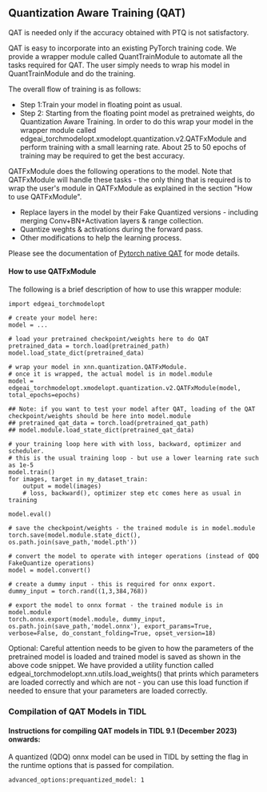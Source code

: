 ## Quantization Aware Training (QAT)
QAT is needed only if the accuracy obtained with PTQ is not satisfactory.

QAT is easy to incorporate into an existing PyTorch training code. We provide a wrapper module called QuantTrainModule to automate all the tasks required for QAT. The user simply needs to wrap his model in QuantTrainModule and do the training.

The overall flow of training is as follows:<br>
- Step 1:Train your model in floating point as usual.<br>
- Step 2: Starting from the floating point model as pretrained weights, do Quantization Aware Training. In order to do this wrap your model in the wrapper module called  edgeai_torchmodelopt.xmodelopt.quantization.v2.QATFxModule and perform training with a small learning rate. About 25 to 50 epochs of training may be required to get the best accuracy.<br>

QATFxModule does the following operations to the model. Note that QATFxModule will handle these tasks - the only thing that is required is to wrap the user's module in QATFxModule as explained in the section "How to use  QATFxModule".<br>
- Replace layers in the model by their Fake Quantized versions - including merging Conv+BN+Activation layers & range collection.<br>
- Quantize weghts & activations during the forward pass.<br>
- Other modifications to help the learning process.<br>

Please see the documentation of [Pytorch native QAT](https://pytorch.org/docs/stable/quantization.html) for mode details.


#### How to use  QATFxModule
The following is a brief description of how to use this wrapper module:
```
import edgeai_torchmodelopt

# create your model here:
model = ...

# load your pretrained checkpoint/weights here to do QAT
pretrained_data = torch.load(pretrained_path)
model.load_state_dict(pretrained_data)

# wrap your model in xnn.quantization.QATFxModule. 
# once it is wrapped, the actual model is in model.module
model = edgeai_torchmodelopt.xmodelopt.quantization.v2.QATFxModule(model, total_epochs=epochs)

## Note: if you want to test your model after QAT, loading of the QAT checkpoint/weights should be here into model.module
## pretrained_qat_data = torch.load(pretrained_qat_path)
## model.module.load_state_dict(pretrained_qat_data)

# your training loop here with with loss, backward, optimizer and scheduler. 
# this is the usual training loop - but use a lower learning rate such as 1e-5
model.train()
for images, target in my_dataset_train:
    output = model(images)
    # loss, backward(), optimizer step etc comes here as usual in training

model.eval()

# save the checkpoint/weights - the trained module is in model.module
torch.save(model.module.state_dict(), os.path.join(save_path,'model.pth'))

# convert the model to operate with integer operations (instead of QDQ FakeQuantize operations)
model = model.convert()

# create a dummy input - this is required for onnx export.
dummy_input = torch.rand((1,3,384,768))

# export the model to onnx format - the trained module is in model.module
torch.onnx.export(model.module, dummy_input, os.path.join(save_path,'model.onnx'), export_params=True, verbose=False, do_constant_folding=True, opset_version=18)
```

Optional: Careful attention needs to be given to how the parameters of the pretrained model is loaded and trained model is saved as shown in the above code snippet. We have provided a utility function called edgeai_torchmodelopt.xnn.utils.load_weights() that prints which parameters are loaded correctly and which are not - you can use this load function if needed to ensure that your parameters are loaded correctly.


### Compilation of QAT Models in TIDL

#### Instructions for compiling QAT models in TIDL 9.1 (December 2023) onwards:

A quantized (QDQ) onnx model can be used in TIDL by setting the flag in the runtime options that is passed for compilation.

```
advanced_options:prequantized_model: 1
```
